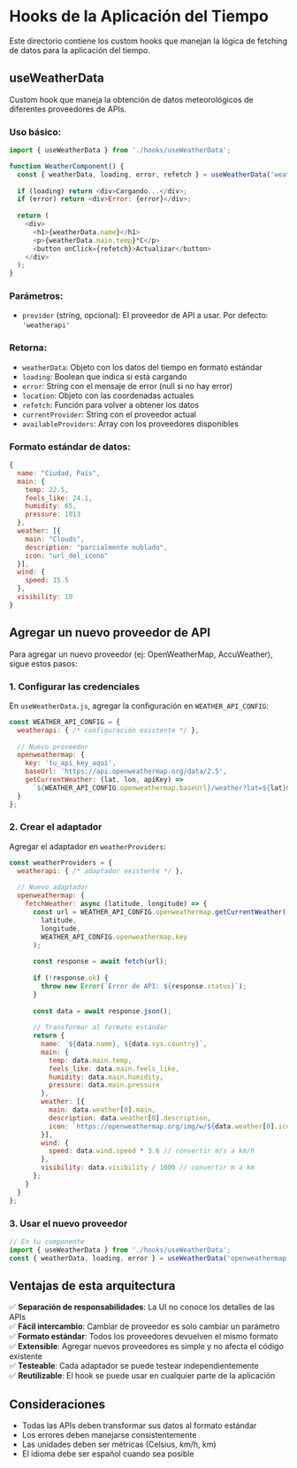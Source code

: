 # Hooks de la Aplicación del Tiempo

Este directorio contiene los custom hooks que manejan la lógica de fetching de datos para la aplicación del tiempo.

## useWeatherData

Custom hook que maneja la obtención de datos meteorológicos de diferentes proveedores de APIs.

### Uso básico:

```javascript
import { useWeatherData } from './hooks/useWeatherData';

function WeatherComponent() {
  const { weatherData, loading, error, refetch } = useWeatherData('weatherapi');
  
  if (loading) return <div>Cargando...</div>;
  if (error) return <div>Error: {error}</div>;
  
  return (
    <div>
      <h1>{weatherData.name}</h1>
      <p>{weatherData.main.temp}°C</p>
      <button onClick={refetch}>Actualizar</button>
    </div>
  );
}
```

### Parámetros:

- `provider` (string, opcional): El proveedor de API a usar. Por defecto: `'weatherapi'`

### Retorna:

- `weatherData`: Objeto con los datos del tiempo en formato estándar
- `loading`: Boolean que indica si está cargando
- `error`: String con el mensaje de error (null si no hay error)
- `location`: Objeto con las coordenadas actuales
- `refetch`: Función para volver a obtener los datos
- `currentProvider`: String con el proveedor actual
- `availableProviders`: Array con los proveedores disponibles

### Formato estándar de datos:

```javascript
{
  name: "Ciudad, País",
  main: {
    temp: 22.5,
    feels_like: 24.1,
    humidity: 65,
    pressure: 1013
  },
  weather: [{
    main: "Clouds",
    description: "parcialmente nublado",
    icon: "url_del_icono"
  }],
  wind: {
    speed: 15.5
  },
  visibility: 10
}
```

## Agregar un nuevo proveedor de API

Para agregar un nuevo proveedor (ej: OpenWeatherMap, AccuWeather), sigue estos pasos:

### 1. Configurar las credenciales

En `useWeatherData.js`, agregar la configuración en `WEATHER_API_CONFIG`:

```javascript
const WEATHER_API_CONFIG = {
  weatherapi: { /* configuración existente */ },
  
  // Nuevo proveedor
  openweathermap: {
    key: 'tu_api_key_aquí',
    baseUrl: 'https://api.openweathermap.org/data/2.5',
    getCurrentWeather: (lat, lon, apiKey) => 
      `${WEATHER_API_CONFIG.openweathermap.baseUrl}/weather?lat=${lat}&lon=${lon}&appid=${apiKey}&units=metric&lang=es`
  }
};
```

### 2. Crear el adaptador

Agregar el adaptador en `weatherProviders`:

```javascript
const weatherProviders = {
  weatherapi: { /* adaptador existente */ },
  
  // Nuevo adaptador
  openweathermap: {
    fetchWeather: async (latitude, longitude) => {
      const url = WEATHER_API_CONFIG.openweathermap.getCurrentWeather(
        latitude, 
        longitude, 
        WEATHER_API_CONFIG.openweathermap.key
      );
      
      const response = await fetch(url);
      
      if (!response.ok) {
        throw new Error(`Error de API: ${response.status}`);
      }
      
      const data = await response.json();
      
      // Transformar al formato estándar
      return {
        name: `${data.name}, ${data.sys.country}`,
        main: {
          temp: data.main.temp,
          feels_like: data.main.feels_like,
          humidity: data.main.humidity,
          pressure: data.main.pressure
        },
        weather: [{
          main: data.weather[0].main,
          description: data.weather[0].description,
          icon: `https://openweathermap.org/img/w/${data.weather[0].icon}.png`
        }],
        wind: {
          speed: data.wind.speed * 3.6 // convertir m/s a km/h
        },
        visibility: data.visibility / 1000 // convertir m a km
      };
    }
  }
};
```

### 3. Usar el nuevo proveedor

```javascript
// En tu componente
import { useWeatherData } from './hooks/useWeatherData';
const { weatherData, loading, error } = useWeatherData('openweathermap');
```

## Ventajas de esta arquitectura

✅ **Separación de responsabilidades**: La UI no conoce los detalles de las APIs  
✅ **Fácil intercambio**: Cambiar de proveedor es solo cambiar un parámetro  
✅ **Formato estándar**: Todos los proveedores devuelven el mismo formato  
✅ **Extensible**: Agregar nuevos proveedores es simple y no afecta el código existente  
✅ **Testeable**: Cada adaptador se puede testear independientemente  
✅ **Reutilizable**: El hook se puede usar en cualquier parte de la aplicación  

## Consideraciones

- Todas las APIs deben transformar sus datos al formato estándar
- Los errores deben manejarse consistentemente
- Las unidades deben ser métricas (Celsius, km/h, km)
- El idioma debe ser español cuando sea posible

